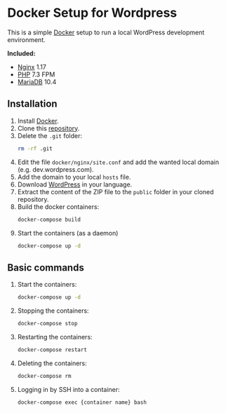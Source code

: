 # Docker Setup for Wordpress

This is a simple [Docker](https://www.docker.com/) setup to run a local WordPress development environment.

**Included:**

- [Nginx](https://www.nginx.com/) 1.17
- [PHP](https://www.php.net) 7.3 FPM
- [MariaDB](https://mariadb.org/) 10.4

## Installation

1. Install [Docker](https://www.docker.com/).
1. Clone this [repository](https://github.com/noreading/docker-for-wordpress).
1. Delete the `.git` folder:
   ```bash
   rm -rf .git
   ```
1. Edit the file `docker/nginx/site.conf` and add the wanted local domain
   (e.g. dev.wordpress.com).
1. Add the domain to your local `hosts` file.
1. Download [WordPress](https://wordpress.org/) in your language.
1. Extract the content of the ZIP file to the `public` folder in your cloned repository.
1. Build the docker containers:
   ```bash
   docker-compose build
   ```
1. Start the containers (as a daemon)
   ```bash
   docker-compose up -d
   ```

## Basic commands

1. Start the containers:
   ```bash
   docker-compose up -d
   ```
1. Stopping the containers:
   ```bash
   docker-compose stop
   ```
1. Restarting the containers:
   ```bash
   docker-compose restart
   ```
1. Deleting the containers:
   ```bash
   docker-compose rm
   ```
1. Logging in by SSH into a container:
   ```bash
   docker-compose exec {container name} bash
   ```
